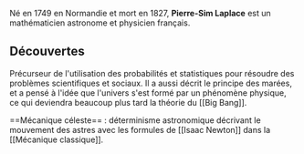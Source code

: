 Né en 1749 en Normandie et mort en 1827, **Pierre-Sim Laplace** est un mathématicien astronome et physicien français.
## Découvertes
Précurseur de l'utilisation des probabilités et statistiques pour résoudre des problèmes scientifiques et sociaux.
Il a aussi décrit le principe des marées, et a pensé à l'idée que l'univers s'est formé par un phénomène physique, ce qui deviendra beaucoup plus tard la théorie du [[Big Bang]].

==Mécanique céleste== : déterminisme astronomique décrivant le mouvement des astres avec les formules de [[Isaac Newton]] dans la [[Mécanique classique]].